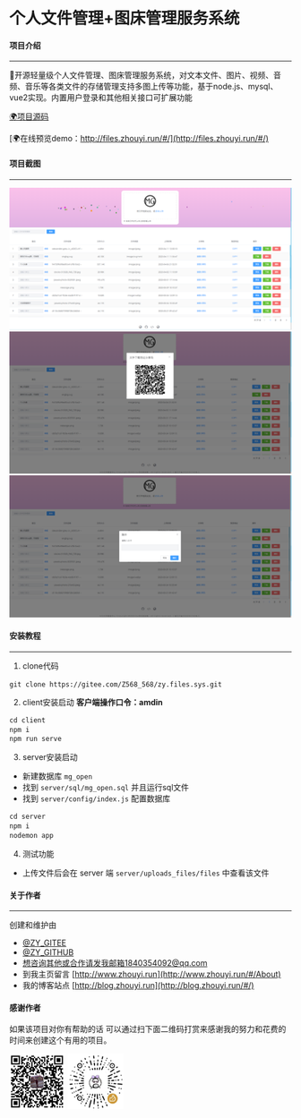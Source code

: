 # 个人文件管理+图床管理服务系统

#### 项目介绍

---
🎉开源轻量级个人文件管理、图床管理服务系统，对文本文件、图片、视频、音频、音乐等各类文件的存储管理支持多图上传等功能，基于node.js、mysql、vue2实现。内置用户登录和其他相关接口可扩展功能

[🌍项目源码](https://gitee.com/Z568_568/zy.files.sys.git)

[🌍在线预览demo：http://files.zhouyi.run/#/](http://files.zhouyi.run/#/)

#### 项目截图

---
![img.png](doc/img.png)
![img.png](doc/share.png)
![img.png](doc/kl.png)

#### 安装教程

---

1. clone代码

`git clone https://gitee.com/Z568_568/zy.files.sys.git`

2. client安装启动 **客户端操作口令：amdin**

```js
cd client
npm i
npm run serve
```

3. server安装启动

- 新建数据库 `mg_open`
- 找到 `server/sql/mg_open.sql` 并且运行sql文件
- 找到 `server/config/index.js` 配置数据库

```js
cd server
npm i
nodemon app
```

4. 测试功能

- 上传文件后会在 server 端  `server/uploads_files/files` 中查看该文件

#### 关于作者

---
创建和维护由

- [@ZY_GITEE](https://gitee.com/Z568_568)
- [@ZY_GITHUB](https://github.com/ZHYI-source)
- 想咨询其他或合作请发我邮箱1840354092@qq.com
- 到我主页留言 [http://www.zhouyi.run](http://www.zhouyi.run/#/About)
- 我的博客站点 [http://blog.zhouyi.run](http://blog.zhouyi.run/#/)

#### 感谢作者

如果该项目对你有帮助的话 可以通过扫下面二维码打赏来感谢我的努力和花费的时间来创建这个有用的项目。

<div>
   <img src="doc/zfb.jpg" width="100"> 
   <img src="doc/vx.jpg" width="100"> 
</div>
